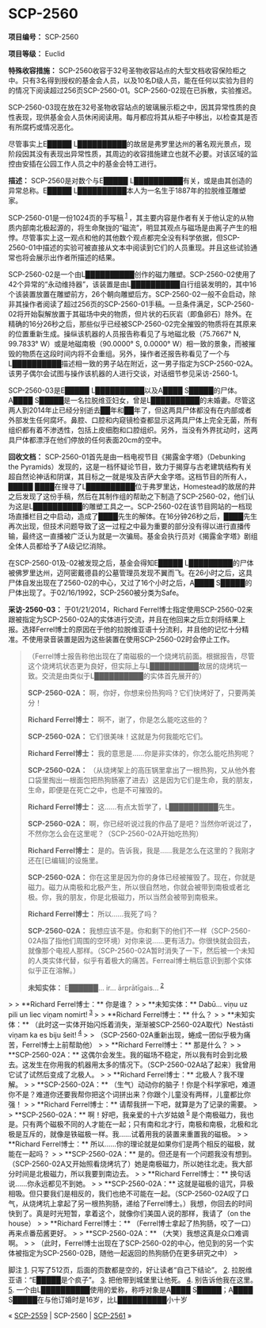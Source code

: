 # SCP-2560
                        


**项目编号：** SCP-2560

**项目等级：** Euclid

**特殊收容措施：** SCP-2560收容于32号圣物收容站点的大型文档收容保险柜之中。只有3名得到授权的基金会人员，以及10名D级人员，能在任何以实验为目的的情况下阅读超过256页SCP-2560-01。SCP-2560-02现在已拆散，实验推迟。

SCP-2560-03现在放在32号圣物收容站点的玻璃展示柜之中，因其异常性质的良性表现，现供基金会人员休闲阅读用。每月都应将其从柜子中移出，以检查其是否有所腐朽或情况恶化。

尽管事实上E█████ L██████████的故居是弗罗里达州的著名观光景点，现阶段因其没有表现出异常性质，其周边的收容措施建立也就不必要。对该区域的监控由安插在公园工作人员之中的基金会特工进行。

**描述：** SCP-2560是对数个与E█████ L██████████有关，或是由其创造的异常总称。E█████ L██████████本人为一名生于1887年的拉脱维亚雕塑家。

SCP-2560-01是一份1024页的手写稿<sup class='footnoteref'>
 <a shape='rect' class='footnoteref' id='footnoteref-1' href='javascript:;' onclick='WIKIDOT.page.utils.scrollToReference(&apos;footnote-1&apos;)'>1</a>
</sup>，其主要内容是作者有关于他认定的从物质内部南北极起源的，将生命聚拢的“磁流”，明显其观点与磁场是由离子产生的相悖。尽管事实上这一观点和他的其他数个观点都完全没有科学依据，但SCP-2560-01中描述的实验可被直接从文本中阅读到它们的人员重现。并且这些试验通常也将会展示出作者所描述的结果。

SCP-2560-02是一个由L██████████创作的磁力雕塑。SCP-2560-02使用了42个异常的“永动维持器”，该装置是由L██████████自行组装发明的，其中16个该装置放置在雕塑前方，26个朝向雕塑后方。SCP-2560-02一般不会启动，除非其操作者阅读了超过256页的SCP-2560-01手稿。一旦条件满足，SCP-2560-02将开始裂解放置于其磁场中央的物质，但片状的石灰岩（即鱼卵石）除外。在精确的16分26秒之后，那些似乎已经被SCP-2560-02完全摧毁的物质将在其原来的位置重新生成。操纵该机器的人员报告称看见了与地磁北极（75.7667° N, 99.7833° W）或是地磁南极（90.0000° S, 0.0000° W）相一致的景象，而被摧毁的物质在这段时间内将不会重组。另外，操作者还报告称看见了一个与L██████████描述相一致的男子站在附近，这一男子指定为SCP-2560-02A。该男子偶尔会试图与操作该机器的人进行交谈，对话细节参见采访-2560-1。

SCP-2560-03是E█████ L██████████以及A████ S█████的尸体。A████ S█████是一名拉脱维亚妇女，曾是L██████████的未婚妻。尽管这两人到2014年止已经分别逝去██年和██年了，但这两具尸体都没有在内部或者外部发生任何腐坏。鼻腔、口腔和内窥镜检查都显示这两具尸体上完全无菌，所有组织都有着不渗透性，包括上皮细胞和口腔组织。另外，当没有外界扰动时，这两具尸体都漂浮在他们停放的任何表面20cm的空中。

**回收文档：** SCP-2560-01首先是由一档电视节目《揭露金字塔》（Debunking the Pyramids）发现的，这是一档怀疑论节目，致力于揭穿与古老建筑结构有关超自然论神话和阴谋，其目标之一就是埃及吉萨大金字塔。这档节目的所有人，█████ ████在搜寻了L██████████位于弗罗里达，Homestead的故居的井之后发现了这份手稿，然后在其制作组的帮助之下制造了SCP-2560-02，他们认为这是L██████████的雕塑工具之一。SCP-2560-02在该节目网站的一档现场直播栏目之中启动，造成了████先生的解体。在16分钟26秒之后，████先生再次出现，但技术问题导致了这一过程之中最为重要的部分没有得以进行直播传输，最终这一直播被广泛认为就是一次骗局。基金会执行员对《揭露金字塔》剧组全体人员都给予了A级记忆消除。

在SCP-2560-01及-02被发现之后，基金会得知E█████ L█████████的尸体被佛罗里达州，迈阿密戴德县的公墓管理员发现不翼而飞。在26小时之后，这具尸体自发出现在了2560-02的中心，又过了16个小时之后，A████ S█████的尸体出现了。于02/16/1992，SCP-2560被分类为Safe。

**采访-2560-03：** 于01/21/2014，Richard Ferrel博士指定使用SCP-2560-02来跟被指定为SCP-2560-02A的实体进行交流，并且在他回来之后立刻将结果上报。选择Ferrel博士的原因在于他的拉脱维亚语十分流利，并且他的记忆十分精准。不使用录音装置是因为这些装置在使用SCP-2560-02时会停止工作。


> （Ferrel博士报告称他出现在了南磁极的一个烧烤坑前面。根据报告，尽管这个烧烤坑状态更为良好，但实际上与L██████████故居的烧烤坑一致。交流是由类似于L██████████的实体首先展开的）
> 
> **SCP-2560-02A：** 啊，你好，你想来份热狗吗？它们快烤好了，只要两美分！
> 
> **Richard Ferrel博士：** 啊不，谢了，你是怎么能吃这些的？
> 
> **SCP-2560-02A：** 它们很美味！这就是为何我能吃它们。
> 
> **Richard Ferrel博士：** 我的意思是……你是非实体的，你怎么能吃热狗呢？
> 
> **SCP-2560-02A：** （从烧烤架上的高压锅里拿出了一根热狗，又从他外套口袋里掏出一根面包把热狗肠塞了进去）这是因为它们是生命，我的朋友，生命，即便是在死亡之中，也是不可摧毁的。
> 
> **Richard Ferrel博士：** 这……有点太哲学了，L██████████先生。
> 
> **SCP-2560-02A：** 啊，你已经听说过我的作品了是吧？当然你听说过了，不然你怎么会在这里呢？（SCP-2560-02A开始吃热狗）
> 
> **Richard Ferrel博士：** 是的。告诉我，我是……我是怎么在这里的？我刚才还在[已编辑]的设施里。
> 
> **SCP-2560-02A：** 你在这里是因为你的身体已经被摧毁了。现在，你就是磁力。磁力从南极和北极产生，所以很自然地，你就会被带到南极或者北极。你，我的朋友，你是北极磁力，所以当然会被带到南极来。
> 
> **Richard Ferrel博士：** 所以……我死了吗？
> 
> **SCP-2560-02A：** 我想应该不是。你和剩下的他们不一样（SCP-2560-02A指了指他们周围的空环境）对你来说……更有活力。你很快就会回去，就像那个电视人那样。（SCP-2560-02A暂时消失了一下，然后被一个未知的人类实体代替，似乎有着极大的痛苦。Ferreal博士稍后意识到那个实体似乎正在溶解。）
> 
> **未知实体：** E██████… ir… ārprātīgais…<sup class='footnoteref'>
 <a shape='rect' class='footnoteref' id='footnoteref-2' href='javascript:;' onclick='WIKIDOT.page.utils.scrollToReference(&apos;footnote-2&apos;)'>2</a>
</sup>
> 
> **Richard Ferrel博士：** 你是谁？
> 
> **未知实体：** Dabū… viņu uz pili un liec viņam nomirt!<sup class='footnoteref'>
 <a shape='rect' class='footnoteref' id='footnoteref-3' href='javascript:;' onclick='WIKIDOT.page.utils.scrollToReference(&apos;footnote-3&apos;)'>3</a>
</sup>
> 
> **Richard Ferrel博士：** 什么？
> 
> **未知实体：** （此时这一实体开始闪烁着消失，渐渐被SCP-2560-02A取代）Nestāsti viņam ka es biju šeit!<sup class='footnoteref'>
 <a shape='rect' class='footnoteref' id='footnoteref-4' href='javascript:;' onclick='WIKIDOT.page.utils.scrollToReference(&apos;footnote-4&apos;)'>4</a>
</sup>
> 
> （SCP-2560-02A重新出现，蜷成一团似乎极为痛苦，Ferrel博士上前帮助他）
> 
> **Richard Ferrel博士：** 那是什么？
> 
> **SCP-2560-02A：** 这偶尔会发生。我的磁场不稳定，所以我有时会到北极去。这发生在你用我的机器用太多的情况下。（SCP-2560-02A站了起来）我曾用它试了试然后变成了北极人。
> 
> **Richard Ferrel博士：** 北极人？我不理解。
> 
> **SCP-2560-02A：** （生气）动动你的脑子！你是个科学家吧，难道你不是？难道你还要我帮你把这个词拼出来？你跟个儿童没有两样，儿童都比你强！
> 
> **Richard Ferrel博士：** 请帮我拼一下吧，就算是为了记录的需要。
> 
> **SCP-2560-02A：** 啊！好吧，我亲爱的十六岁姑娘<sup class='footnoteref'>
 <a shape='rect' class='footnoteref' id='footnoteref-5' href='javascript:;' onclick='WIKIDOT.page.utils.scrollToReference(&apos;footnote-5&apos;)'>5</a>
</sup>是个南极磁力，我也是。只有两个磁极不同的人才能在一起；只有南和北才行，南极和南极，北极和北极是互斥的，就像是铁磁极一样。我……试着用我的装置来重置我的磁极。
> 
> **Richard Ferrel博士：** 所以……你的理论就是如果你们是两个相反的磁极，就能在一起吗？
> 
> **SCP-2560-02A：** 是的。但还是有一个问题我没有想到。（SCP-2560-02A又开始照看烧烤坑了）她是南极磁力，所以她往北走。我大部分时间是北极磁力，所以我要到南边去。
> 
> **Richard Ferrel博士：** 换句话说……你永远都见不到她。
> 
> **SCP-2560-02A：** 这就是磁极的诅咒，异极相吸。但只要我们是相反的，我们也绝不可能在一起。（SCP-2560-02A叹了口气，从烧烤坑上拿起了另一根热狗肠，递给了Ferrel博士。）我想，你回去的时间快到了。真是时光短暂，拿着这个，就像你们美国人说的那样，我请了（on the house）
> 
> **Richard Ferrel博士：** （Ferrel博士拿起了热狗肠，咬了一口）再来点番茄酱更好。
> 
> **SCP-2560-02A：** （大笑）我想这真是众口难调啊。
> 
> （此时，Ferrel博士出现在了SCP-2560-02的中心，他见到的另一个实体被指定为SCP-2560-02B，随他一起返回的热狗肠仍在更多研究之中）
> 


脚注
<a shape='rect' href='javascript:;' onclick='WIKIDOT.page.utils.scrollToReference(&apos;footnoteref-1&apos;)'>1</a>. 只写了512页，后面的页数都是空的，好让读者“自己下结论”。
<a shape='rect' href='javascript:;' onclick='WIKIDOT.page.utils.scrollToReference(&apos;footnoteref-2&apos;)'>2</a>. 拉脱维亚语：“E█████是个疯子”。
<a shape='rect' href='javascript:;' onclick='WIKIDOT.page.utils.scrollToReference(&apos;footnoteref-3&apos;)'>3</a>. 把他带到城堡里让他死。
<a shape='rect' href='javascript:;' onclick='WIKIDOT.page.utils.scrollToReference(&apos;footnoteref-4&apos;)'>4</a>. 别告诉他我在这里。
<a shape='rect' href='javascript:;' onclick='WIKIDOT.page.utils.scrollToReference(&apos;footnoteref-5&apos;)'>5</a>. 一个由L██████████使用的爱称，称呼对象是A████ S█████；A████ S█████在与他订婚时是16岁，比L██████████小十岁



« <a shape='rect' class='newpage' href='/scp-2559'>SCP-2559</a> | SCP-2560 | <a shape='rect' class='newpage' href='/scp-2561'>SCP-2561</a> »





                    